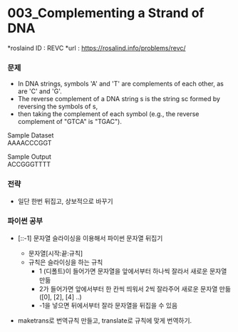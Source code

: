 # 003_Complementing a Strand of DNA
*roslaind ID : REVC
*url : https://rosalind.info/problems/revc/

### 문제
- In DNA strings, symbols 'A' and 'T' are complements of each other, as are 'C' and 'G'.
- The reverse complement of a DNA string s is the string sc formed by reversing the symbols of s,
- then taking the complement of each symbol (e.g., the reverse complement of "GTCA" is "TGAC").

Sample Dataset <br>
AAAACCCGGT <br>

Sample Output <br>
ACCGGGTTTT <br>

### 전략
- 일단 한번 뒤집고, 상보적으로 바꾸기 

### 파이썬 공부
- [::-1] 문자열 슬라이싱을 이용해서 파이썬 문자열 뒤집기
	- 문자열[시작:끝:규칙]
	- 규칙은 슬라이싱을 하는 규칙
		- 1 (디폴트)이 들어가면 문자열을 앞에서부터 하나씩 잘라서 새로운 문자열 만듦
		- 2가 들어가면 앞에서부터 한 칸씩 띄워서 2씩 잘라주어 새로운 문자열 만듦 ([0], [2], [4] ..)
		- -1을 넣으면 뒤에서부터 잘라 문자열을 뒤집을 수 있음

- maketrans로 번역규칙 만들고, translate로 규칙에 맞게 번역하기.

